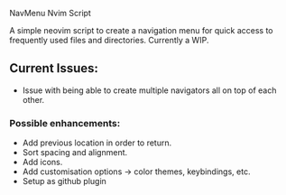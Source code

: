 NavMenu Nvim Script

A simple neovim script to create a navigation menu for quick access to frequently used files and directories.
Currently a WIP.

##  Current Issues:
- Issue with being able to create multiple navigators all on top of each other.

### Possible enhancements:
- Add previous location in order to return.
- Sort spacing and alignment.
- Add icons.
- Add customisation options -> color themes, keybindings, etc.
- Setup as github plugin
